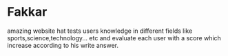 # Fakkar
amazing website hat tests users knowledge in different fields like sports,science,technology... etc and evaluate each user with a score which increase according to his write answer. 
